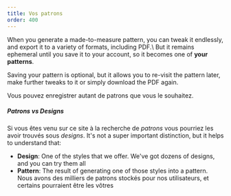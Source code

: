 ```yaml
---
title: Vos patrons
order: 400
---
```


When you generate a made-to-measure pattern, you can tweak it endlessly, and export it to a variety of formats, including PDF.\ But it remains ephemeral until you save it to your account, so it becomes one of **your patterns**.

Saving your pattern is optional, but it allows you to re-visit the pattern later, make further tweaks to it or simply download the PDF again.

Vous pouvez enregistrer autant de patrons que vous le souhaitez.

<Tip>

##### Patrons vs Designs

Si vous êtes venu sur ce site à la recherche de *patrons* vous pourriez les avoir trouvés sous *designs*.
It's not a super important distinction, but it helps to understand that:

-   **Design**: One of the styles that we offer. We've got dozens of designs, and you can try them all
-   **Pattern**: The result of generating one of those styles into a pattern. Nous avons des milliers de patrons stockés pour nos utilisateurs, et certains pourraient être les vôtres

</Tip>
